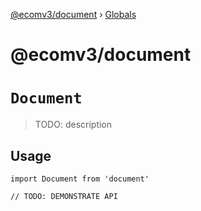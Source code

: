 [@ecomv3/document](README.md) › [Globals](globals.md)

# @ecomv3/document

# `Document`

> TODO: description

## Usage

```
import Document from 'document'

// TODO: DEMONSTRATE API
```
